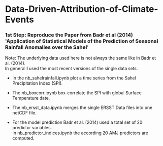 # Data-Driven-Attribution-of-Climate-Events

### 1st Step: Reproduce the Paper from Badr et al (2014) 'Application of Statistical Models of the Prediction of Seasonal Rainfall Anomalies over the Sahel'

Note: The underlying data used here is not always the same like in Badr et al. (2014).\
In general I used the most recent versions of the single data sets.

- In the nb_sahelrainfall.ipynb plot a time series from the Sahel Precipitation Index (SPI).

- The nb_boxcorr.ipynb box-correlate the SPI with global Surface Temperature date.

- The nb_ersst_data.ipynb merges the single ERSST Data files into one netCDF file.

- For the model prediction Badr et al. (2014) used a total set of 20 predictor variables.\
    In nb_predictor_indices.ipynb the according 20 AMJ predictors are computed.
